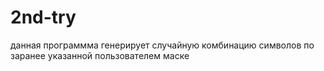 # 2nd-try

данная программма генерирует случайную комбинацию символов по заранее указанной пользователем маске

